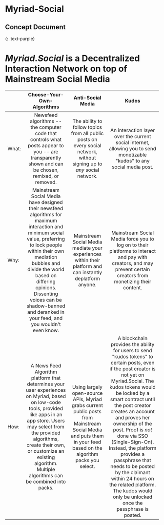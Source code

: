 # Myriad-Social

## Concept Document
{: .text-purple}

# *Myriad.Social* is a Decentralized Interaction Network on top of Mainstream Social Media

|  | Choose-Your-Own-Algorithms | Anti-Social Media | Kudos |
| -------------- | :---------: | :----------: | :----------: |
| What: | Newsfeed algorithms -- the computer code that controls what posts appear to you -- are transparently shown and can be chosen, remixed, or removed. | The ability to follow topics from all public posts on every social network, without signing up to *any* social network. |  An interaction layer over the current social internet, allowing you to send monetizable "kudos" to any social media post. |
| Why: | Mainstream Social Media have designed their newsfeed algorithms for maximum interaction and minimum social value, preferring to lock people within their own mediation bubbles and divide the world based on differing opinions. Dissenting voices can be shadow-banned and deranked in your feed, and you wouldn't even know. | Mainstream Social Media mediate your experiences within their platform and can instantly deplatform anyone. | Mainstream Social Media force you to log on to their platforms to interact and pay with creators, and may prevent certain creators from monetizing their content. |
| How: | A News Feed Algorithm platform that determines your user experiences on Myriad, based on low-code tools, provided like apps in an app store. Users may select from the provided algorithms, create their own, or customize an existing algorithm. Multiple algorithms can be combined into packs. |  Using largely open-source APIs, Myriad grabs current public posts from Mainstream Social Media and puts them in your feed based on the algorithm packs you select. | A blockchain provides the ability for users to send "kudos tokens" to certain posts, even if the post creator is not yet on Myriad.Social. The kudos tokens would be locked by a smart contract until the post creator creates an account and proves her ownership of the post. Proof is *not* done via SSO (Single-Sign-On). Instead, the platform provides a passphrase that needs to be posted by the claimant within 24 hours on the related platform. The kudos would only be unlocked once the passphrase is posted. |
